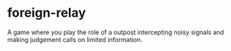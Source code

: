 # foreign-relay
A game where you play the role of a outpost intercepting noisy signals and making judgement calls on limited information.
